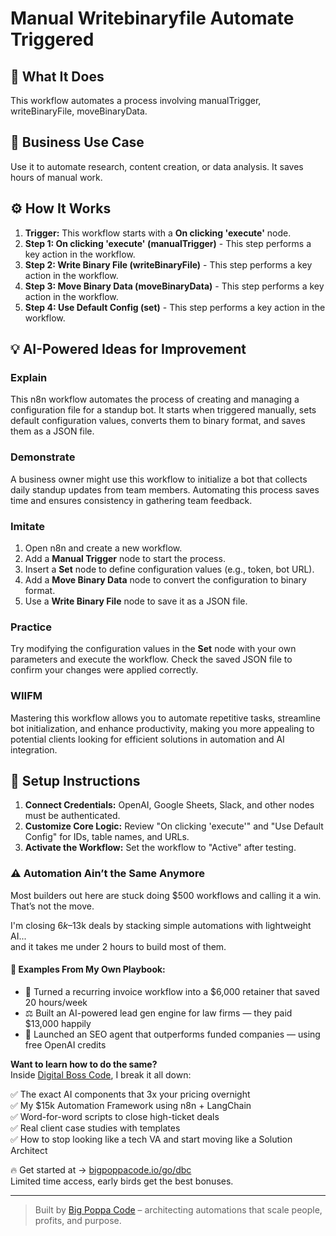 # Manual Writebinaryfile Automate Triggered

## 🚀 What It Does
This workflow automates a process involving manualTrigger, writeBinaryFile, moveBinaryData.

## 💼 Business Use Case
Use it to automate research, content creation, or data analysis. It saves hours of manual work.

## ⚙️ How It Works
1.  **Trigger:** This workflow starts with a **On clicking 'execute'** node.
2. **Step 1: On clicking 'execute' (manualTrigger)** - This step performs a key action in the workflow.
3. **Step 2: Write Binary File (writeBinaryFile)** - This step performs a key action in the workflow.
4. **Step 3: Move Binary Data (moveBinaryData)** - This step performs a key action in the workflow.
5. **Step 4: Use Default Config (set)** - This step performs a key action in the workflow.

## 💡 AI-Powered Ideas for Improvement
### Explain
This n8n workflow automates the process of creating and managing a configuration file for a standup bot. It starts when triggered manually, sets default configuration values, converts them to binary format, and saves them as a JSON file.

### Demonstrate
A business owner might use this workflow to initialize a bot that collects daily standup updates from team members. Automating this process saves time and ensures consistency in gathering team feedback.

### Imitate
1. Open n8n and create a new workflow.
2. Add a **Manual Trigger** node to start the process.
3. Insert a **Set** node to define configuration values (e.g., token, bot URL).
4. Add a **Move Binary Data** node to convert the configuration to binary format.
5. Use a **Write Binary File** node to save it as a JSON file.

### Practice
Try modifying the configuration values in the **Set** node with your own parameters and execute the workflow. Check the saved JSON file to confirm your changes were applied correctly.

### WIIFM
Mastering this workflow allows you to automate repetitive tasks, streamline bot initialization, and enhance productivity, making you more appealing to potential clients looking for efficient solutions in automation and AI integration.

## 🔧 Setup Instructions
1. **Connect Credentials:** OpenAI, Google Sheets, Slack, and other nodes must be authenticated.
2. **Customize Core Logic:** Review "On clicking 'execute'" and "Use Default Config" for IDs, table names, and URLs.
3. **Activate the Workflow:** Set the workflow to "Active" after testing.

### ⚠️ Automation Ain’t the Same Anymore

Most builders out here are stuck doing $500 workflows and calling it a win.  
That’s not the move.  

I'm closing $6k–$13k deals by stacking simple automations with lightweight AI...  
and it takes me under 2 hours to build most of them.

#### 🧠 Examples From My Own Playbook:
- 🔁 Turned a recurring invoice workflow into a $6,000 retainer that saved 20 hours/week  
- ⚖️ Built an AI-powered lead gen engine for law firms — they paid $13,000 happily  
- 🚀 Launched an SEO agent that outperforms funded companies — using free OpenAI credits  

**Want to learn how to do the same?**  
Inside [Digital Boss Code](https://bigpoppacode.io/go/dbc), I break it all down:

✅ The exact AI components that 3x your pricing overnight  
✅ My $15k Automation Framework using n8n + LangChain  
✅ Word-for-word scripts to close high-ticket deals  
✅ Real client case studies with templates  
✅ How to stop looking like a tech VA and start moving like a Solution Architect  

🔥 Get started at → [bigpoppacode.io/go/dbc](https://bigpoppacode.io/go/dbc)  
Limited time access, early birds get the best bonuses.

---
> Built by [Big Poppa Code](https://bigpoppacode.io) – architecting automations that scale people, profits, and purpose.

